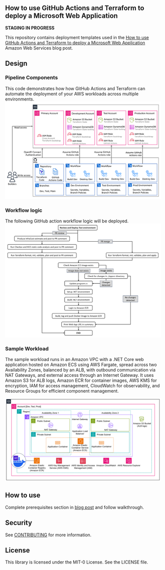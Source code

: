 ## How to use GitHub Actions and Terraform to deploy a Microsoft Web Application

**STAGING IN PROGRESS**

This repository contains deployment templates used in the [How to use GitHub Actions and Terraform to deploy a Microsoft Web Application](https://aws.amazon.com/blogs/modernizing-with-aws/automate-microsoft-web-application-deployments-with-github-actions-and-terraform/) Amazon Web Services blog post.

## Design

### Pipeline Components
This code demonstrates how how GitHub Actions and Terraform can automate the deployment of your AWS workloads across multiple environments.
![pipeline-components](img/pipeline.png)

### Workflow logic
The following GitHub action workflow logic will be deployed.
![workflow-logic](img/workflowlogic.png)

### Sample Workload
The sample workload runs in an Amazon VPC with a .NET Core web application hosted on Amazon ECS using AWS Fargate, spread across two Availability Zones, balanced by an ALB, with outbound communication via NAT Gateways, and external access through an Internet Gateway. It uses Amazon S3 for ALB logs, Amazon ECR for container images, AWS KMS for encryption, IAM for access management, CloudWatch for observability, and Resource Groups for efficient component management.

![sample-application](img/sampleapp.png)

## How to use

Complete prerequisites section in [blog post](https://aws.amazon.com/blogs/modernizing-with-aws/automate-microsoft-web-application-deployments-with-github-actions-and-terraform/) and follow walkthrough.

## Security

See [CONTRIBUTING](CONTRIBUTING.md#security-issue-notifications) for more information.

## License

This library is licensed under the MIT-0 License. See the LICENSE file.